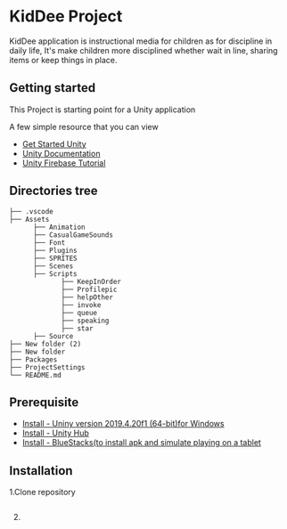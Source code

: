 # KidDee Project
 KidDee application is instructional media for children as for discipline in daily life, It's make children more disciplined whether wait in line, 
sharing items or keep things in place. 
## Getting started
This Project is starting point for a Unity application

A few simple resource that you can view
* [Get Started Unity](https://docs.unity3d.com/Manual/GettingStarted.html)
* [Unity Documentation](https://docs.unity3d.com/560/Documentation/ScriptReference/index.html)
* [Unity Firebase Tutorial](https://firebase.google.com/docs/database/unity/start)
## Directories tree
    
    ├── .vscode                  
    ├── Assets
          ├── Animation
          ├── CasualGameSounds
          ├── Font
          ├── Plugins
          ├── SPRITES
          ├── Scenes
          ├── Scripts
                 ├── KeepInOrder
                 ├── Profilepic
                 ├── helpOther
                 ├── invoke
                 ├── queue
                 ├── speaking
                 ├── star
          ├── Source
    ├── New folder (2)                 
    ├── New folder            
    ├── Packages              
    ├── ProjectSettings                
    └── README.md
    
## Prerequisite
* [Install - Uniny version 2019.4.20f1 (64-bit)for Windows](https://unity3d.com/get-unity/download/archive)
* [Install - Unity Hub](https://unity3d.com/get-unity/download)
* [Install - BlueStacks(to install apk and simulate playing on a tablet](https://www.bluestacks.com/th/index.html)
## Installation
1.Clone repository
``` bash

```
2.

